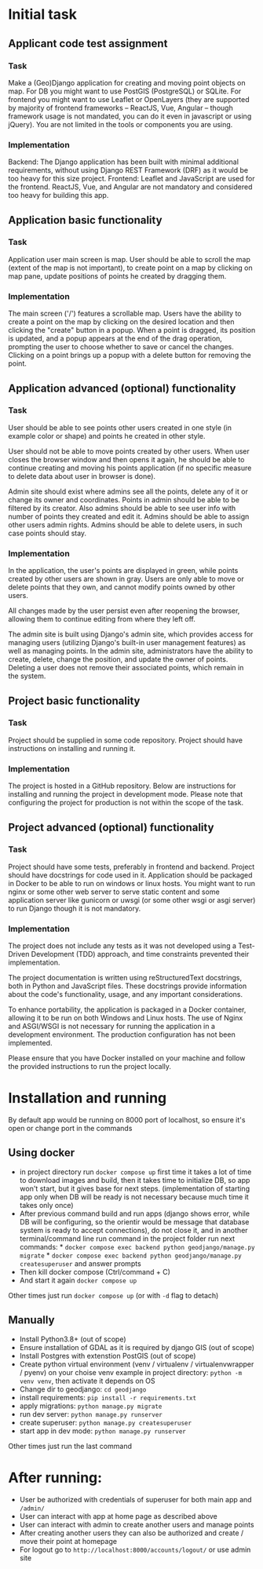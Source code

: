 # Initial task
## Applicant code test assignment
### Task
Make a (Geo)Django application for creating and moving point objects on map. For DB you might want to use PostGIS (PostgreSQL) or SQLite. For frontend you might want to use Leaflet or OpenLayers (they are supported by majority of frontend frameworks – ReactJS, Vue, Angular – though framework usage is not mandated, you can do it even in javascript or using jQuery). You are not limited in the tools or components you are using.

### Implementation
Backend: The Django application has been built with minimal additional requirements, without using Django REST Framework (DRF) as it would be too heavy for this size project.
Frontend: Leaflet and JavaScript are used for the frontend. ReactJS, Vue, and Angular are not mandatory and considered too heavy for building this app.

## Application basic functionality
### Task
Application user main screen is map. User should be able to scroll the map (extent of the map is not important), to create point on a map by clicking on map pane, update positions of points he created by dragging them.

### Implementation
The main screen ('/') features a scrollable map. Users have the ability to create a point on the map by clicking on the desired location and then clicking the "create" button in a popup. When a point is dragged, its position is updated, and a popup appears at the end of the drag operation, prompting the user to choose whether to save or cancel the changes. Clicking on a point brings up a popup with a delete button for removing the point.

## Application advanced (optional) functionality
### Task
User should be able to see points other users created in one style (in example color or shape) and 
points he created in other style.

User should not be able to move points created by other users. When user closes the browser window and then opens it again, he should be able to continue creating and moving his points application (if no specific measure to delete data about user in browser is done).

Admin site should exist where admins see all the points, delete any of it or change its owner and coordinates. Points in admin should be able to be filtered by its creator. Also admins should be able to see user info with number of points they created and edit it. Admins should be able to assign other users admin rights. Admins should be able to delete users, in such case points should stay.

### Implementation
In the application, the user's points are displayed in green, while points created by other users are shown in gray. Users are only able to move or delete points that they own, and cannot modify points owned by other users.

All changes made by the user persist even after reopening the browser, allowing them to continue editing from where they left off.

The admin site is built using Django's admin site, which provides access for managing users (utilizing Django's built-in user management features) as well as managing points. In the admin site, administrators have the ability to create, delete, change the position, and update the owner of points. Deleting a user does not remove their associated points, which remain in the system.

## Project basic functionality
### Task
Project should be supplied in some code repository. Project should have instructions on installing and running it.

### Implementation
The project is hosted in a GitHub repository. Below are instructions for installing and running the project in development mode. Please note that configuring the project for production is not within the scope of the task.

## Project advanced (optional) functionality
### Task
Project should have some tests, preferably in frontend and backend. Project should have docstrings for code used in it. 
Application should be packaged in Docker to be able to run on windows or linux hosts. You might want to run nginx or some other web server to serve static content and some application server like gunicorn or uwsgi (or some other wsgi or asgi server) to run Django though it is not mandatory.

### Implementation
The project does not include any tests as it was not developed using a Test-Driven Development (TDD) approach, and time constraints prevented their implementation.

The project documentation is written using reStructuredText docstrings, both in Python and JavaScript files. These docstrings provide information about the code's functionality, usage, and any important considerations.

To enhance portability, the application is packaged in a Docker container, allowing it to be run on both Windows and Linux hosts. The use of Nginx and ASGI/WSGI is not necessary for running the application in a development environment. The production configuration has not been implemented.

Please ensure that you have Docker installed on your machine and follow the provided instructions to run the project locally.


# Installation and running

By default app would be running on 8000 port of localhost, so ensure it's open or change port in the commands

## Using docker
* in project directory run `docker compose up`
    first time it takes a lot of time to download images and build, then it
    takes time to initialize DB, so app won't start, but it gives base for
    next steps. (implementation of starting app only when DB will be ready is
    not necessary because much time it takes only once)
* After previous command build and run apps (django shows error, while DB will
    be configuring, so the orientir would be message that database system is
    ready to accept connections), do not close it, and in another
    terminal/command line run command in the project folder run next commands:
        * `docker compose exec backend python geodjango/manage.py migrate`
        * `docker compose exec backend python geodjango/manage.py createsuperuser`
            and answer prompts
* Then kill docker compose (Ctrl/command + C)
* And start it again `docker compose up`

Other times just run `docker compose up` (or with `-d` flag to detach)

## Manually
* Install Python3.8+ (out of scope)
* Ensure installation of GDAL as it is required by django GIS (out of scope)
* Install Postgres with extenstion PostGIS (out of scope)
* Create python virtual environment (venv / virtualenv / virtualenvwrapper / pyenv) on your choise
    venv example in project directory:
    `python -m venv venv`, then activate it depends on OS
* Change dir to geodjango: `cd geodjango`
* install requirements: `pip install -r requirements.txt`
* apply migrations: `python manage.py migrate`
* run dev server: `python manage.py runserver`
* create superuser: `python manage.py createsuperuser`
* start app in dev mode: `python manage.py runserver`

Other times just run the last command

# After running:
* User be authorized with credentials of superuser for both main app and `/admin/`
* User can interact with app at home page as described above
* User can interact with admin to create another users and manage points
* After creating another users they can also be authorized and create / move their point at homepage
* For logout go to `http://localhost:8000/accounts/logout/` or use admin site
